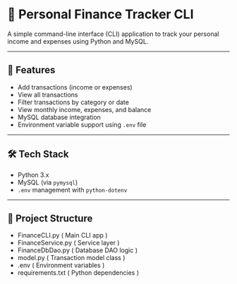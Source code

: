 # 💸 Personal Finance Tracker CLI

A simple command-line interface (CLI) application to track your personal income and expenses using Python and MySQL.

---

## 📌 Features

- Add transactions (income or expenses)
- View all transactions
- Filter transactions by category or date
- View monthly income, expenses, and balance
- MySQL database integration
- Environment variable support using `.env` file

---

## 🛠 Tech Stack

- Python 3.x
- MySQL (via `pymysql`)
- `.env` management with `python-dotenv`

---

## 📂 Project Structure

- FinanceCLI.py ( Main CLI app )
- FinanceService.py ( Service layer )
- FinanceDbDao.py ( Database DAO logic )
- model.py ( Transaction model class )
- .env ( Environment variables )
- requirements.txt ( Python dependencies )
